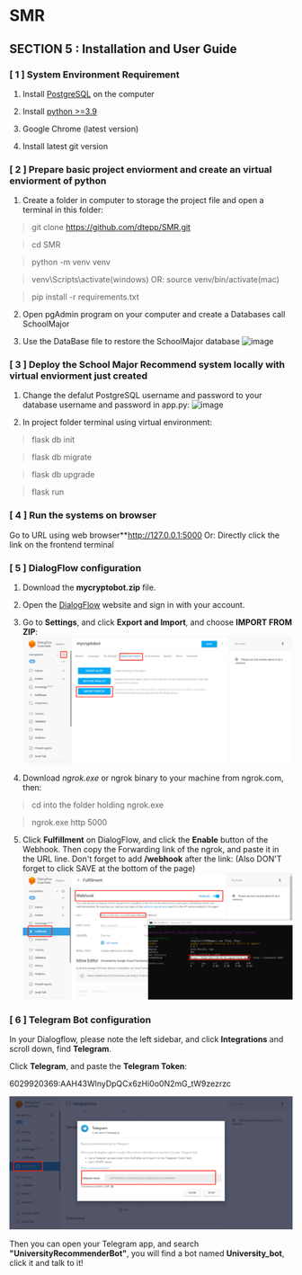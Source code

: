 # SMR

## SECTION 5 : Installation and User Guide

### [ 1 ] System Environment Requirement

1. Install [PostgreSQL](https://www.postgresql.org/download/) on the computer

2. Install [python >=3.9](https://www.python.org/downloads/)

3. Google Chrome (latest version)

4. Install latest git version

### [ 2 ] Prepare basic project enviorment and create an virtual enviorment of python

1. Create a folder in computer to storage the project file and open a terminal in this folder:

 >git clone https://github.com/dtepp/SMR.git

 >cd SMR

 >python -m venv venv

 >venv\Scripts\activate(windows) OR: source venv/bin/activate(mac)

 >pip install -r requirements.txt

2. Open pgAdmin program on your computer and create a Databases call SchoolMajor

3. Use the DataBase file to restore the SchoolMajor database
![image](https://user-images.githubusercontent.com/38468080/221105304-a615db54-6ae5-44c5-b949-60bee7ed187b.png)


### [ 3 ] Deploy the School Major Recommend system locally with virtual enviorment just created

1. Change the defalut PostgreSQL username and password to your database username and password in app.py:
![image](https://user-images.githubusercontent.com/38468080/221110246-98e99f15-b72b-4b43-95aa-52dd76ac143f.png)



1. In project folder terminal using virtual environment: 

 >flask db init

 >flask db migrate
 
 >flask db upgrade
 
 >flask run


### [ 4 ] Run the systems on browser
Go to URL using web browser**http://127.0.0.1:5000
Or: Directly click the link on the frontend terminal

### [ 5 ] DialogFlow configuration

1. Download the **mycryptobot.zip** file.

2. Open the [DialogFlow](https://dialogflow.cloud.google.com/) website and sign in with your account.

3. Go to **Settings**, and click **Export and Import**, and choose **IMPORT FROM ZIP**:
![img](https://raw.githubusercontent.com/Stanley7096/MD_Picture/main/dialog_set.png)

4. Download *ngrok.exe* or ngrok binary to your machine from ngrok.com, then:

>cd into the folder holding ngrok.exe

>ngrok.exe http 5000


5. Click **Fulfillment** on DialogFlow, and click the **Enable** button of the Webhook. Then copy the Forwarding link of the ngrok, and paste it in the URL line. Don't forget to add **/webhook** after the link: (Also DON'T forget to click SAVE at the bottom of the page)
![img](https://raw.githubusercontent.com/Stanley7096/MD_Picture/main/webhook.png)

### [ 6 ] Telegram Bot configuration

In your Dialogflow, please note the left sidebar, and click **Integrations** and scroll down, find **Telegram**.

Click **Telegram**, and paste the **Telegram Token**: 

6029920369:AAH43WlnyDpQCx6zHi0o0N2mG_tW9zezrzc

![img](https://raw.githubusercontent.com/Stanley7096/MD_Picture/main/telegram_set.png)

Then you can open your Telegram app, and search **"UniversityRecommenderBot"**, you will find a bot named **University_bot**, click it and talk to it!